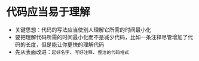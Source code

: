 # 代码应当易于理解
- 关键思想：代码的写法应当使别人理解它所需的时间最小化
- 要把理解代码所需的时间最小化而不是减少代码，比如一条注释尽管增加了代码的长度，但是能让你更快的理解代码
- 先从表面改进：`起好名字`、`写好注释`、`整洁的代码格式`
